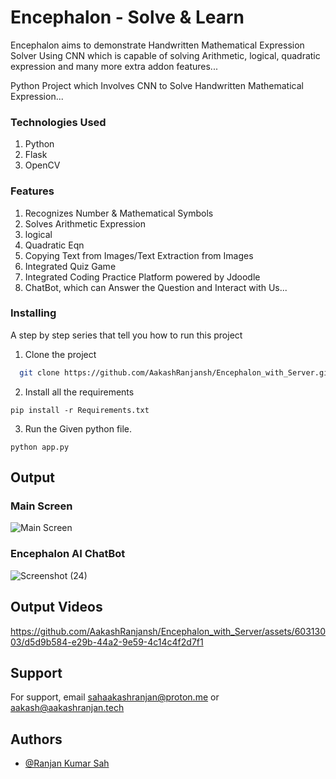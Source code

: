 # Encephalon - Solve & Learn
Encephalon aims to demonstrate Handwritten Mathematical Expression Solver Using CNN which is capable of solving Arithmetic, logical, quadratic expression and many more extra addon features...



Python Project which Involves CNN to Solve Handwritten Mathematical Expression...



### Technologies Used

1. Python
2. Flask
3. OpenCV


### Features

1. Recognizes Number & Mathematical Symbols
2. Solves Arithmetic Expression
3. logical
4. Quadratic Eqn
5. Copying Text from Images/Text Extraction from Images
6. Integrated Quiz Game
7. Integrated Coding Practice Platform powered by Jdoodle
8. ChatBot, which can Answer the Question and Interact with Us...


### Installing

A step by step series that tell you how to run this project

1. Clone the project

```bash
  git clone https://github.com/AakashRanjansh/Encephalon_with_Server.git
```

2. Install all the requirements

```
pip install -r Requirements.txt
```

3. Run the Given python file.
```
python app.py
```


## Output

### Main Screen
![Main Screen](https://github.com/AakashRanjansh/Encephalon_with_Server/assets/60313003/fd8f99e7-9ead-4e0a-8d3b-d90e3e918892)

### Encephalon AI ChatBot
![Screenshot (24)](https://github.com/AakashRanjansh/Encephalon_with_Server/assets/60313003/bf3d7315-bd9b-40b2-8172-483389cd2443)


## Output Videos
https://github.com/AakashRanjansh/Encephalon_with_Server/assets/60313003/d5d9b584-e29b-44a2-9e59-4c14c4f2d7f1



## Support

For support, email sahaakashranjan@proton.me or aakash@aakashranjan.tech

## Authors

- [@Ranjan Kumar Sah](https://github.com/AakashRanjansh)
